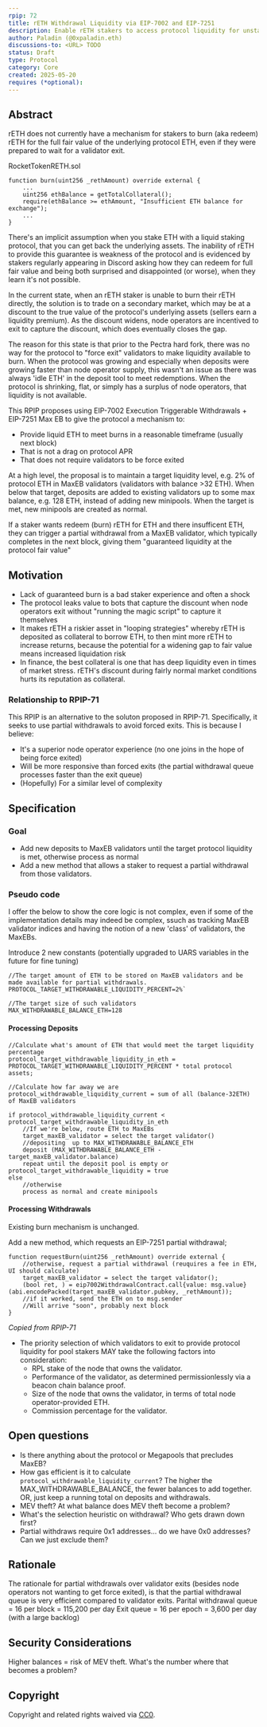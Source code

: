 ```yaml
---
rpip: 72
title: rETH Withdrawal Liquidity via EIP-7002 and EIP-7251
description: Enable rETH stakers to access protocol liquidity for unstaking from Rocket Pool via partial withdrawals enabled by Pectra
author: Paladin (@0xpaladin.eth)
discussions-to: <URL> TODO
status: Draft
type: Protocol
category: Core
created: 2025-05-20
requires (*optional): 
---
```


## Abstract
rETH does not currently have a mechanism for stakers to burn (aka redeem) rETH for the full fair value of the underlying protocol ETH, even if they were prepared to wait for a validator exit.

RocketTokenRETH.sol
```
function burn(uint256 _rethAmount) override external {
    ...
    uint256 ethBalance = getTotalCollateral();
    require(ethBalance >= ethAmount, "Insufficient ETH balance for exchange");
    ...
}
```

There's an implicit assumption when you stake ETH with a liquid staking protocol, that you can get back the underlying assets. The inability of rETH to provide this guarantee is weakness of the protocol and is evidenced by stakers regularly appearing in Discord asking how they can redeem for full fair value and being both surprised and disappointed (or worse), when they learn it's not possible.

In the current state, when an rETH staker is unable to burn their rETH directly, the solution is to trade on a secondary market, which may be at a discount to the true value of the protocol's underlying assets (sellers earn a liquidity premium). As the discount widens, node operators are incentived to exit to capture the discount, which does eventually closes the gap.

The reason for this state is that prior to the Pectra hard fork, there was no way for the protocol to "force exit" validators to make liquidity available to burn. When the protocol was growing and especially when deposits were growing faster than node operator supply, this wasn't an issue as there was always 'idle ETH' in the deposit tool to meet redemptions. When the protocol is shrinking, flat, or simply has a surplus of node operators, that liquidity is not available.

This RPIP proposes using EIP-7002 Execution Triggerable Withdrawals + EIP-7251 Max EB to give the protocol a mechanism to:

- Provide liquid ETH to meet burns in a reasonable timeframe (usually next block)
- That is not a drag on protocol APR
- That does not require validators to be force exited

At a high level, the proposal is to maintain a target liquidity level, e.g. 2% of protocol ETH in MaxEB validators (validators with balance >32 ETH). When below that target, deposits are added to existing validators up to some max balance, e.g. 128 ETH, instead of adding new minipools. When the target is met, new minipools are created as normal. 

If a staker wants redeem (burn) rETH for ETH and there insufficent ETH, they can trigger a partial withdrawal from a MaxEB validator, which typically completes in the next block, giving them "guaranteed liquidity at the protocol fair value"

## Motivation

- Lack of guaranteed burn is a bad staker experience and often a shock
- The protocol leaks value to bots that capture the discount when node operators exit without "running the magic script" to capture it themselves
- It makes rETH a riskier asset in "looping strategies" whereby rETH is deposited as collateral to borrow ETH, to then mint more rETH to increase returns, because the potential for a widening gap to fair value means increased liquidation risk
- In finance, the best collateral is one that has deep liquidity even in times of market stress. rETH's discount during fairly normal market conditions hurts its reputation as collateral.

### Relationship to RPIP-71

This RPIP is an alternative to the soluton proposed in RPIP-71. Specifically, it seeks to use partial withdrawals to avoid forced exits. This is because I believe:

- It's a superior node operator experience (no one joins in the hope of being force exited)
- Will be more responsive than forced exits (the partial withdrawal queue processes faster than the exit queue)
- (Hopefully) For a similar level of complexity

## Specification

### Goal
- Add new deposits to MaxEB validators until the target protocol liquidity is met, otherwise process as normal
- Add a new method that allows a staker to request a partial withdrawal from those validators.

### Pseudo code

I offer the below to show the core logic is not complex, even if some of the implementation details may indeed be complex, ssuch as tracking MaxEB validator indices and having the notion of a new 'class' of validators, the MaxEBs.

Introduce 2 new constants (potentially upgraded to UARS variables in the future for fine tuning)

```
//The target amount of ETH to be stored on MaxEB validators and be made available for partial withdrawals.
PROTOCOL_TARGET_WITHDRAWABLE_LIQUIDITY_PERCENT=2%`

//The target size of such validators
MAX_WITHDRAWABLE_BALANCE_ETH=128
```

#### Processing Deposits
```
//Calculate what's amount of ETH that would meet the target liquidity percentage
protocol_target_withdrawable_liquidity_in_eth = PROTOCOL_TARGET_WITHDRAWABLE_LIQUIDITY_PERCENT * total protocol assets;

//Calculate how far away we are
protocol_withdrawable_liquidity_current = sum of all (balance-32ETH) of MaxEB validators

if protocol_withdrawable_liquidity_current < protocol_target_withdrawable_liquidity_in_eth
    //If we're below, route ETH to MaxEBs
    target_maxEB_validator = select the target validator()
    //depositing  up to MAX_WITHDRAWABLE_BALANCE_ETH
    deposit (MAX_WITHDRAWABLE_BALANCE_ETH - target_maxEB_validator.balance)
    repeat until the deposit pool is empty or protocol_target_withdrawable_liquidity = true
else
    //otherwise
    process as normal and create minipools
```

#### Processing Withdrawals

Existing burn mechanism is unchanged.

Add a new method, which requests an EIP-7251 partial withdrawal;
```
function requestBurn(uint256 _rethAmount) override external {
    //otherwise, request a partial withdrawal (reuquires a fee in ETH, UI should calculate)
    target_maxEB_validator = select the target validator();
    (bool ret, ) = eip7002WithdrawalContract.call{value: msg.value}(abi.encodePacked(target_maxEB_validator.pubkey, _rethAmount));
    //if it worked, send the ETH on to msg.sender
    //Will arrive "soon", probably next block
}
```

_Copied from RPIP-71_
- The priority selection of which validators to exit to provide protocol liquidity for pool stakers MAY take the following factors into consideration:
    - RPL stake of the node that owns the validator.
    - Performance of the validator, as determined permissionlessly via a beacon chain balance proof.
    - Size of the node that owns the validator, in terms of total node operator-provided ETH.
    - Commission percentage for the validator.

## Open questions
- Is there anything about the protocol or Megapools that precludes MaxEB?
- How gas efficient is it to calculate `protocol_withdrawable_liquidity_current`? The higher the MAX_WITHDRAWABLE_BALANCE, the fewer balances to add together. OR, just keep a running total on deposits and withdrawals.
- MEV theft? At what balance does MEV theft become a problem?
- What's the selection heuristic on withdrawal? Who gets drawn down first?
- Partial withdraws require 0x1 addresses... do we have 0x0 addresses? Can we just exclude them?

## Rationale
The rationale for partial withdrawals over validator exits (besides node operators not wanting to get force exited), is that the partial withdrawal queue is very efficient compared to validator exits.
Parital withdrawal queue = 16 per block = 115,200 per day
Exit queue = 16 per epoch = 3,600 per day (with a large backlog)

## Security Considerations

Higher balances = risk of MEV theft. What's the number where that becomes a problem?

## Copyright
Copyright and related rights waived via [CC0](https://creativecommons.org/publicdomain/zero/1.0/).

